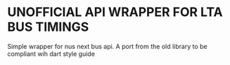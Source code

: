 # UNOFFICIAL API WRAPPER FOR LTA BUS TIMINGS

Simple wrapper for nus next bus api.
A port from the old library to be compliant wih dart style guide